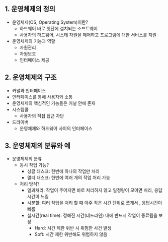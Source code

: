 ## 1. 운영체제의 정의
- 운영체제(OS, Operating System)이란?
  - 하드웨어 바로 윗단에 설치되는 소프트웨어
  - 사용자의 하드웨어, 시스테 자원을 제어하고 프로그램에 대한 서비스를 지원
- 운영체제의 기능과 역할
  - 자원관리
  - 자원보호
  - 인터페이스 제공

## 2. 운영체제의 구조
- 커널과 인터페이스
- 인터페이스를 통해 사용자와 소통
- 운영체제의 핵심적인 기능들은 커널 안에 존재
- 시스템콜
  - 사용자의 직접 접근 차단
- 드라이버
  - 운영체제와 하드웨어 사이의 인터페이스

## 3. 운영체제의 분류와 예
- 운영체제의 분류
  - 동시 작업 가능?
    - 싱글 태스크: 한번에 하나의 작업만 처리
    - 멀티 태스크: 한번에 여러 개의 작업 처리 가능
  - 처리 방식?
    - 일과처리: 작업이 주어지면 바로 처리하지 않고 일정량이 모이면 처리, 응답시간이 느림
    - 시분할: 여러 작업을 처리 할 때 아주 작은 시간 단위로 쪼개서 , 응답시간이 빠름
    - 실시간(real time): 정해진 시간(데드라인) 내에 반드시 작업이 종료됨을 보장
      - Hard: 시간 제한 위반 시 위험한 사건 발생
      - Soft: 시간 제한 위반해도 위험하지 않음
